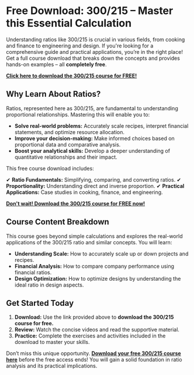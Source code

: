 # Free Download: 300/215 – Master this Essential Calculation

Understanding ratios like 300/215 is crucial in various fields, from cooking and finance to engineering and design. If you're looking for a comprehensive guide and practical applications, you’re in the right place!  Get a full course download that breaks down the concepts and provides hands-on examples – all **completely free**.

[**Click here to download the 300/215 course for FREE!**](https://udemywork.com/300-215)

## Why Learn About Ratios?

Ratios, represented here as 300/215, are fundamental to understanding proportional relationships. Mastering this will enable you to:

*   **Solve real-world problems:** Accurately scale recipes, interpret financial statements, and optimize resource allocation.
*   **Improve your decision-making:** Make informed choices based on proportional data and comparative analysis.
*   **Boost your analytical skills:** Develop a deeper understanding of quantitative relationships and their impact.

This free course download includes:

✔ **Ratio Fundamentals:** Simplifying, comparing, and converting ratios.
✔ **Proportionality:** Understanding direct and inverse proportion.
✔ **Practical Applications:** Case studies in cooking, finance, and engineering.

[**Don't wait! Download the 300/215 course for FREE now!**](https://udemywork.com/300-215)

## Course Content Breakdown

This course goes beyond simple calculations and explores the real-world applications of the 300/215 ratio and similar concepts. You will learn:

*   **Understanding Scale:** How to accurately scale up or down projects and recipes.
*   **Financial Analysis:** How to compare company performance using financial ratios.
*   **Design Optimization:** How to optimize designs by understanding the ideal ratio in design aspects.

## Get Started Today

1.  **Download:** Use the link provided above to **download the 300/215 course for free.**
2.  **Review:** Watch the concise videos and read the supportive material.
3.  **Practice:** Complete the exercises and activities included in the download to master your skills.

Don’t miss this unique opportunity. **[Download your free 300/215 course here](https://udemywork.com/300-215)** before the free access ends! You will gain a solid foundation in ratio analysis and its practical implications.
